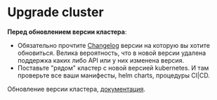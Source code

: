 # Upgrade cluster

**Перед обновлением версии кластера**:

* Обязательно прочтите [Changelog](https://kubernetes.io/releases/) 
  версии на которую вы хотите обновиться. Велика вероятность, что в 
  новой версии удалена поддержка каких либо API или у них изменена
  версия.
* Поставьте "рядом" кластер с новой версией kubernetes. И там проверьте 
  все ваши манифесты, helm charts, процедуры CI|CD. 

Обновление версии кластера, [документация](https://kubernetes.io/docs/tasks/administer-cluster/kubeadm/kubeadm-upgrade/).

